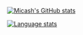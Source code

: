 
<!--
**micash545/micash545** is a ✨ _special_ ✨ repository because its `README.md` (this file) appears on your GitHub profile.

Here are some ideas to get you started:

- 🔭 I’m currently working on ...
- 🌱 I’m currently learning ...
- 👯 I’m looking to collaborate on ...
- 🤔 I’m looking for help with ...
- 💬 Ask me about ...
- 📫 How to reach me: ...
- 😄 Pronouns: ...
- ⚡ Fun fact: ...
-->
[![Micash's GitHub stats](https://github-readme-stats-five-xi-83.vercel.app/api?username=micash545&theme=radical)](https://bit.ly/3MUKCBd)

[![Language stats](https://github-readme-stats.vercel.app/api/top-langs/?username=anuraghazra&layout=compact)](https://bit.ly/3MUKCBd)
